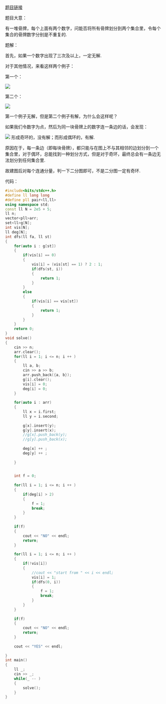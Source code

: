 [题目链接](https://codeforces.com/problemset/problem/1702/E)

题目大意：

有一堆骨牌，每个上面有两个数字，问能否将所有骨牌划分到两个集合里，令每个集合的骨牌数字分别是不重复的.

题解：

首先，如果一个数字出现了三次及以上，一定无解.

对于其他情况，来看这样两个例子：

第一个：

![](../img/3.jpg)

第二个：

![](../img/4.jpg)

第一个例子无解，但是第二个例子有解，为什么会这样呢？

如果我们令数字为点，然后为同一块骨牌上的数字连一条边的话，会发现：

![](../img/5.jpg)
形成奇环的，没有解；而形成偶环的，有解.

原因在于，每一条边（即每块骨牌），都只能与在图上不与其相邻的边划分到一个集合里，对于偶环，总能找到一种划分方式，但是对于奇环，最终总会有一条边无法划分到任何集合里.

故建图后对每个连通分量，判一下二分图即可，不是二分图一定有奇环.

代码：

```cpp
#include<bits/stdc++.h>
#define ll long long
#define pll pair<ll,ll>
using namespace std;
const ll N = 2e5 + 5;
ll n;
vector<pll>arr;
set<ll>g[N];
int vis[N];
ll deg[N];
int dfs(ll fa, ll st)
{
	for(auto i : g[st])
	{
		if(vis[i] == 0)
		{
			vis[i] = (vis[st] == 1) ? 2 : 1;
			if(dfs(st, i))
			{
				return 1;
			}
		}
		else
		{
			if(vis[i] == vis[st])
			{
				return 1;
			}
		}
	}
	return 0;
}
void solve()
{
	cin >> n;
	arr.clear();
	for(ll i = 1; i <= n; i ++ )
	{
		ll a, b;
		cin >> a >> b;
		arr.push_back({a, b});
		g[i].clear();
		vis[i] = 0;
		deg[i] = 0;
	}
	
	for(auto i : arr)
	{
		ll x = i.first;
		ll y = i.second;
		
		g[x].insert(y);
		g[y].insert(x);
		//g[x].push_back(y);
		//g[y].push_back(x);
		
		deg[x] ++ ;
		deg[y] ++ ;
		
	}
	

	int f = 0;
	
	for(ll i = 1; i <= n; i ++ )
	{
		if(deg[i] > 2)
		{
			f = 1;
			break;
		}
	}
	
	if(f)
	{
		cout << "NO" << endl;
		return;
	}
	
	for(ll i = 1; i <= n; i ++ )
	{
		if(!vis[i])
		{
			//cout << "start from " << i << endl;
			vis[i] = 1;
			if(dfs(0, i))
			{
				f = 1;
				break;
			}
		}
	}
	
	if(f)
	{
		cout << "NO" << endl;
		return;
	}
	
	cout << "YES" << endl;
	
}
int main()
{
	ll _;
	cin >> _;
	while(_ -- )
	{
		solve();
	}
}
```


